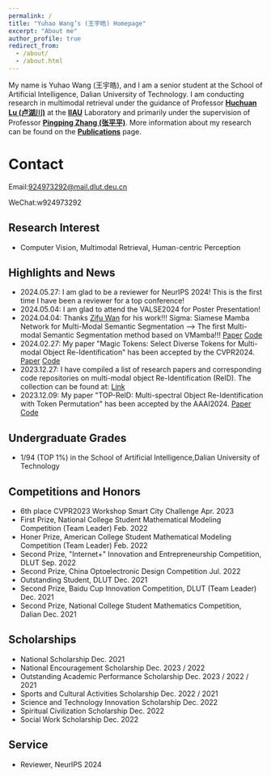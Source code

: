 ```yaml
---
permalink: /
title: "Yuhao Wang’s (王宇皓) Homepage"
excerpt: "About me"
author_profile: true
redirect_from: 
  - /about/
  - /about.html
---
```


My name is Yuhao Wang (王宇皓), and I am a senior student at the School of Artificial Intelligence, Dalian University of Technology. I am conducting research in multimodal retrieval under the guidance of Professor [**Huchuan Lu (卢湖川)**](https://scholar.google.com/citations?user=D3nE0agAAAAJ&hl=zh-CN&oi=ao) at the  [**IIAU**](https://futureschool.dlut.edu.cn/IIAU.htm) Laboratory and primarily under the supervision of Professor [**Pingping Zhang (张平平)**](https://scholar.google.com/citations?user=MfbIbuEAAAAJ&hl=zh-CN&oi=ao).
More information about my research can be found on the [**Publications**](https://924973292.github.io//publications/) page.

Contact
======
Email:924973292@mail.dlut.deu.cn

WeChat:w924973292

Research Interest
------
- Computer Vision, Multimodal Retrieval, Human-centric Perception


Highlights and News
------
- 2024.05.27: I am glad to be a reviewer for NeurIPS 2024! This is the first time I have been a reviewer for a top conference!
- 2024.05.04: I am glad to attend the VALSE2024 for Poster Presentation!
- 2024.04.04: Thanks [Zifu Wan](<https://zifuwan.github.io/>) for his work!!! Sigma: Siamese Mamba Network for Multi-Modal Semantic Segmentation --> The first Multi-modal Semantic Segmentation method based on VMamba!!! [Paper](<https://arxiv.org/abs/2404.04256>) [Code](<https://github.com/zifuwan/Sigma>)
- 2024.02.27: My paper "Magic Tokens: Select Diverse Tokens for Multi-modal Object Re-Identification" has been accepted by the CVPR2024.  [Paper](<https://arxiv.org/abs/2403.10254>) [Code](https://github.com/924973292/EDITOR)
- 2023.12.27: I have compiled a list of research papers and corresponding code repositories on multi-modal object Re-Identification (ReID). The collection can be found at: [Link](<https://github.com/924973292/Awesome-Multi-Modal-Object-Re-Identification>)
- 2023.12.09: My paper "TOP-ReID: Multi-spectral Object Re-Identification with Token Permutation" has been accepted by the AAAI2024. [Paper](<https://arxiv.org/abs/2312.09612>) [Code](https://github.com/924973292/TOP-ReID)


Undergraduate Grades
------
- 1/94 (TOP 1%) in the School of Artificial Intelligence,Dalian University of Technology


Competitions and Honors
------
- 6th place CVPR2023 Workshop Smart City Challenge Apr. 2023
- First Prize, National College Student Mathematical Modeling Competition (Team Leader) Feb. 2022
- Honer Prize, American College Student Mathematical Modeling Competition (Team Leader) Feb. 2022
- Second Prize, "Internet+" Innovation and Entrepreneurship Competition, DLUT Sep. 2022
- Second Prize, China Optoelectronic Design Competition Jul. 2022
- Outstanding Student, DLUT Dec. 2021
- Second Prize, Baidu Cup Innovation Competition, DLUT (Team Leader) Dec. 2021
- Second Prize, National College Student Mathematics Competition, Dalian Dec. 2021


Scholarships
------
- National Scholarship Dec.  2021
- National Encouragement Scholarship Dec. 2023 / 2022
- Outstanding Academic Performance Scholarship Dec. 2023 / 2022 / 2021
- Sports and Cultural Activities Scholarship Dec. 2022 / 2021
- Science and Technology Innovation Scholarship Dec. 2022
- Spiritual Civilization Scholarship Dec. 2022
- Social Work Scholarship Dec. 2022

Service
------
- Reviewer, NeurIPS 2024